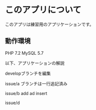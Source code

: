 # このアプリについて
このアプリは練習用のアプリケーションです。

## 動作環境

PHP 7.2
MySQL 5.7

以下、アプリケーションの解説

developブランチを編集
 
issue/a ブランチは一行追記済み

issue/b add
ad
insert

issue/d
